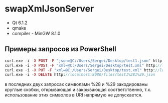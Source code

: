 # swapXmlJsonServer
+ Qt 6.1.2
+ qmake
+ compiler - MinGW 8.1.0

## Примеры запросов из PowerShell

```php
curl.exe -i -X POST -F "json=@C:/Users/Sergei/Desktop/test1.json" http://localhost:8080/files/
curl.exe -i -X POST -F "xml=@C:/Users/Sergei/Desktop/test.xml" http://localhost:8080/files/
curl.exe -i -X PUT -F "xml=@C:/Users/Sergei/Desktop/test.xml" http://localhost:8080/files/test%281%29.xml
curl.exe -i -X DELETE http://localhost:8080/files/test1%281%29.json
```
в последних двух запросах символами %28 и %29 закодированы круглые скобки, открывающая и закрывающая соответственно, т.к. использование этих символов в URI напрямую не допускается.
